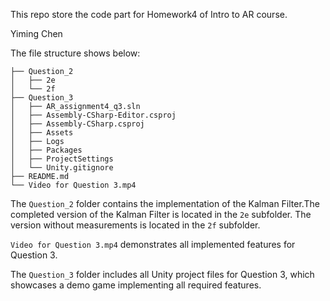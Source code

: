 This repo store the code part for Homework4 of Intro to AR course.

Yiming Chen

The file structure shows below:
```
├── Question_2
│   ├── 2e
│   └── 2f
├── Question_3
│   ├── AR_assignment4_q3.sln
│   ├── Assembly-CSharp-Editor.csproj
│   ├── Assembly-CSharp.csproj
│   ├── Assets
│   ├── Logs
│   ├── Packages
│   ├── ProjectSettings
│   └── Unity.gitignore
├── README.md
└── Video for Question 3.mp4
```

The `Question_2` folder contains the implementation of the Kalman Filter.The completed version of the Kalman Filter is located in the `2e` subfolder. The version without measurements is located in the `2f` subfolder.

`Video for Question 3.mp4` demonstrates all implemented features for Question 3.

The `Question_3` folder includes all Unity project files for Question 3, which showcases a demo game implementing all required features.
